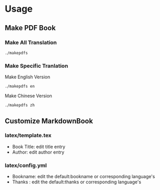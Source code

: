 # Usage

## Make PDF Book

### Make All Translation  

	./makepdfs

### Make Specific  Tranlation

 Make English Version

	./makepdfs en

 Make Chinese Version

	./makepdfs zh

## Customize MarkdownBook

### latex/template.tex

- Book Title: edit title entry 
- Author: edit author entry
	

### latex/config.yml

- Bookname: edit the default:bookname or corresponding language's
- Thanks : edit the default:thanks or corresponding language's
